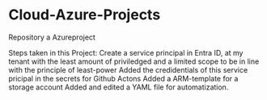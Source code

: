 # Cloud-Azure-Projects
Repository a Azureproject

Steps taken in this Project:
  Create a service principal in Entra ID, at my tenant with the least amount of priviledged and a limited scope to be in line with the principle of least-power
  Added the credidentials of this service pricipal in the secrets for Github Actons
  Added a ARM-template for a storage account
  Added and edited a YAML file for automatization. 
  
